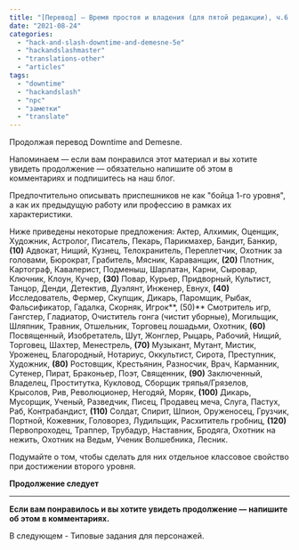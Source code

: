 ```yaml
---
title: "[Перевод] — Время простоя и владения (для пятой редакции), ч.6 — Генерация приспешников"
date: "2021-08-24"
categories: 
  - "hack-and-slash-downtime-and-demesne-5e"
  - "hackandslashmaster"
  - "translations-other"
  - "articles"
tags: 
  - "downtime"
  - "hackandslash"
  - "npc"
  - "заметки"
  - "translate"
---
```


Продолжая перевод Downtime and Demesne.

Напоминаем — если вам понравился этот материал и вы хотите увидеть продолжение — обязательно напишите об этом в комментариях и подпишитесь на наш блог.

Предпочтительно описывать приспешников не как "бойца 1-го уровня", а как их предыдущую работу или профессию в рамках их характеристики.

Ниже приведены некоторые предложения: Актер, Алхимик, Оценщик, Художник, Астролог, Писатель, Пекарь, Парикмахер, Бандит, Банкир, **(10)** Адвокат, Нищий, Кузнец, Телохранитель, Переплетчик, Охотник за головами, Бюрократ, Грабитель, Мясник, Караванщик, **(20)** Плотник, Картограф, Кавалерист, Подменыш, Шарлатан, Карни, Сыровар, Ключник, Клоун, Кучер, **(30)** Повар, Курьер, Придворный, Культист, Танцор, Денди, Детектив, Дуэлянт, Инженер, Евнух, **(40)** Исследователь, Фермер, Скупщик, Дикарь, Паромщик, Рыбак, Фальсификатор, Гадалка, Скорняк, Игрок**, (50)** Смотритель игр, Гангстер, Гладиатор, Очиститель гонга (чистит уборные), Могильщик, Шляпник, Травник, Отшельник, Торговец лошадьми, Охотник, **(60)** Посвященный, Изобретатель, Шут, Жонглер, Рыцарь, Рабочий, Нищий, Торговец, Шахтер, Менестрель, **(70)** Музыкант, Мутант, Мистик, Уроженец, Благородный, Нотариус, Оккультист, Сирота, Преступник, Художник, **(80)** Ростовщик, Крестьянин, Разносчик, Врач, Карманник, Сутенер, Пират, Браконьер, Поэт, Священник, **(90)** Заключенный, Владелец, Проститутка, Кукловод, Сборщик тряпья/Грязелов, Крысолов, Рив, Революционер, Негодяй, Моряк, **(100)** Дикарь, Мусорщик, Ученый, Разведчик, Писец, Продавец меча, Слуга, Пастух, Раб, Контрабандист, **(110)** Солдат, Спирит, Шпион, Оруженосец, Грузчик, Портной, Кожевник, Головорез, Лудильщик, Расхититель гробниц, **(120)** Первопроходец, Траппер, Трубадур, Наставник, Бродяга, Охотник на нежить, Охотник на Ведьм, Ученик Волшебника, Лесник.

Подумайте о том, чтобы сделать для них отдельное классовое свойство при достижении второго уровня.

**Продолжение следует**

* * *

**Если вам понравилось и вы хотите увидеть продолжение — напишите об этом в комментариях.**

В следующем - Типовые задания для персонажей.
